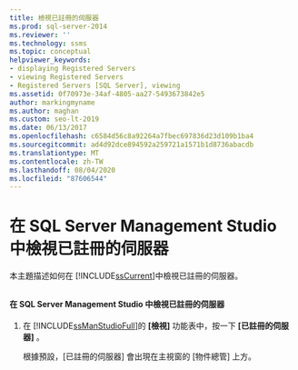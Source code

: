 ```yaml
---
title: 檢視已註冊的伺服器
ms.prod: sql-server-2014
ms.reviewer: ''
ms.technology: ssms
ms.topic: conceptual
helpviewer_keywords:
- displaying Registered Servers
- viewing Registered Servers
- Registered Servers [SQL Server], viewing
ms.assetid: 0f70973e-34af-4805-aa27-5493673842e5
author: markingmyname
ms.author: maghan
ms.custom: seo-lt-2019
ms.date: 06/13/2017
ms.openlocfilehash: c6584d56c8a92264a7fbec697836d23d109b1ba4
ms.sourcegitcommit: ad4d92dce894592a259721a1571b1d8736abacdb
ms.translationtype: MT
ms.contentlocale: zh-TW
ms.lasthandoff: 08/04/2020
ms.locfileid: "87606544"
---
```

# <a name="view-registered-servers-in-sql-server-management-studio"></a>在 SQL Server Management Studio 中檢視已註冊的伺服器
  本主題描述如何在 [!INCLUDE[ssCurrent](../../includes/sscurrent-md.md)]中檢視已註冊的伺服器。  
  
##  <a name="SSMSProcedure"></a>  
  
#### <a name="to-view-registered-servers-in-sql-server-management-studio"></a>在 SQL Server Management Studio 中檢視已註冊的伺服器  
  
1.  在 [!INCLUDE[ssManStudioFull](../../includes/ssmanstudiofull-md.md)]的 **[檢視]** 功能表中，按一下 **[已註冊的伺服器]** 。  
  
     根據預設，[已註冊的伺服器] 會出現在主視窗的 [物件總管] 上方。  
  
  
